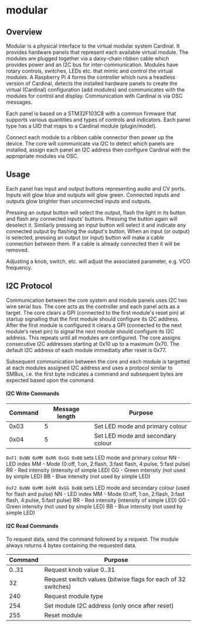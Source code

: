 # modular


## Overview

Modular is a physical interface to the virtual modular system Cardinal. It provides hardware panels that represent each available virtual module. The modules are plugged together via a daisy-chain ribbon cable which provides power and an I2C bus for inter-communication. Modules have rotary controls, switches, LEDs etc. that mimic and control the virtual modules. A Raspberry Pi 4 forms the controller which runs a headless version of Cardinal, detects the installed hardware panels to create the virtual (Cardinal) configuration (add modules) and communicates with the modules for control and display. Communication with Cardinal is via OSC messages.

Each panel is based on a STM32F103C8 with a common firmware that supports various quantities and types of controls and indicators. Each panel type has a UID that maps to a Cardinal module (plugin/model).

Connect each module to a ribbon cable connector then power up the device. The core will communicate via I2C to detect which panels are installed, assign each panel an I2C address then configure Cardinal with the appropriate modules via OSC.

## Usage


Each panel has input and output buttons representing audio and CV ports. Inputs will glow blue and outputs will glow green. Connected inputs and outputs glow brighter than unconnected inputs and outputs.

Pressing an output button will select the output, flash the light in its button and flash any connected inputs' buttons. Pressing the button again will deselect it. Similarly pressing an input button will select it and indicate any connected output by flashing the output's button. When an input (or output) is selected, pressing an output (or input) button will make a cable connection between them. If a cable is already connected then it will be removed.

Adjusting a knob, switch, etc. will adjust the associated parameter, e.g. VCO frequency.

## I2C Protocol

Communication between the core system and module panels uses I2C two wire serial bus. The core acts as the controller and each panel acts as a target. The core clears a GPI (connected to the first module's reset pin) at startup signalling that the first module should configure its I2C address. After the first module is configured it clears a GPI (connected to the next module's reset pin) to signal the next module should configure its I2C address. This repeats until all modules are configured. The core assigns consecutive I2C addresses starting at 0x10 up to a maximum 0x70. The default I2C address of each module immediatly after reset is 0x77.

Subsequent communication between the core and each module is targetted at each modules assigned I2C address and uses a protocol similar to SMBus, i.e. the first byte indicates a command and subsequent bytes are expected based upon the command.

#### I2C Write Commands

|Command|Message length|Purpose|
|---|---|---|
|0x03|5|Set LED mode and primary colour|
|0x04|5|Set LED mode and secondary colour|

`0xF1 0xNN 0xMM 0xRR 0xGG 0xBB` sets LED mode and primary colour
    NN - LED index
    MM - Mode (0:off, 1:on, 2:flash, 3:fast flash, 4:pulse, 5:fast pulse)
    RR - Red intensity (intensity of simple LED)
    GG - Green intensity (not used by simple LED)
    BB - Blue intensity (not used by simple LED)

`0xF2 0xNN 0xMM 0xRR 0xGG 0xBB` sets LED mode and secondary colour (used for flash and pulse)
    NN - LED index
    MM - Mode (0:off, 1:on, 2:flash, 3:fast flash, 4:pulse, 5:fast pulse)
    RR - Red intensity (intensity of simple LED)
    GG - Green intensity (not used by simple LED)
    BB - Blue intensity (not used by simple LED)

#### I2C Read Commands

To request data, send the command followed by a request. The module always returns 4 bytes containing the requested data.

|Command|Purpose|
|---|---|
|0..31|Request knob value 0..31|
|32|Request switch values (bitwise flags for each of 32 switches)|
|240|Request module type|
|254|Set module I2C address (only once after reset)|
|255|Reset module|